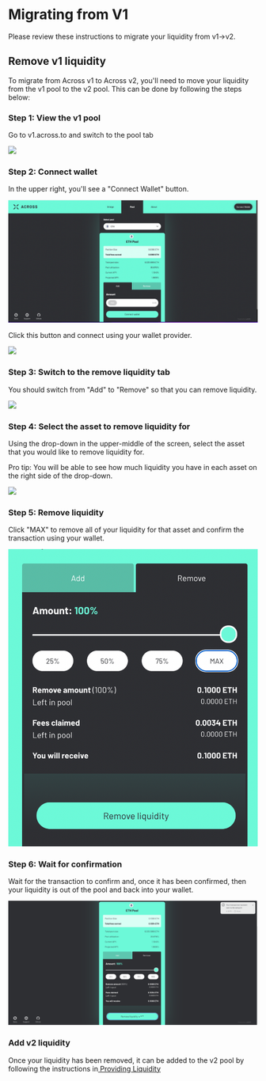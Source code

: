 # Migrating from V1

Please review these instructions to migrate your liquidity from v1->v2.

## **Remove v1 liquidity**

To migrate from Across v1 to Across v2, you'll need to move your liquidity from the v1 pool to the v2 pool. This can be done by following the steps below:

### **Step 1: View the v1 pool**

Go to v1.across.to and switch to the pool tab

![](https://lh6.googleusercontent.com/B9TJN6PyAzWjOdBQcbK7BGfxpYms3mw8JFuV6JBO2Qxp90VPisJ-KZGC4SFZHn8yv1GBpo3vOasX4IhPQFOnL7ER25VsV3eFI6CA90SVY34pLRktXMGmDip5ciy6MbBkHQmph2S\_4PvExVmWXw)

### **Step 2: Connect wallet**

In the upper right, you'll see a "Connect Wallet" button.

![](<../.gitbook/assets/image (4).png>)

Click this button and connect using your wallet provider.

![](https://lh5.googleusercontent.com/DMF8N4Skw-oBAIw1fK9Dx\_nYULDpmgMDJsesY4bVpPqB\_q0QTduyN9dOcG0Q-nfVYx1Cks6UTe08LJzx7zao6R\_gP8G9goVvdusXtoFj4-X-lHSSA2HEZkrXfTTcZLfYOu3CKY\_S-L5EVeVqrw)

### **Step 3: Switch to the remove liquidity tab**

You should switch from "Add" to "Remove" so that you can remove liquidity.

![](https://lh5.googleusercontent.com/-ZDpsdKk7i6w7GrzQzMUnDYonhmreRtzmLC2ynURTEA6lm6EQW1bO2zKP6fsLNgJ4lbO9NA0wjZ9SUmZOGep3yQtuuuSVZ4Bjk1I6c-V2LQmFjdNmSVdFknenkHhlnOX4nNg-hEylnkFgE\_eqw)

### **Step 4: Select the asset to remove liquidity for**

Using the drop-down in the upper-middle of the screen, select the asset that you would like to remove liquidity for.

Pro tip: You will be able to see how much liquidity you have in each asset on the right side of the drop-down.

![](https://lh5.googleusercontent.com/4BZkID\_5QuJoLLb2DNyKxt-68vP4hF9sHZFwQEvjLNu2FJDrM6XsZVwDcwgeRUy9rZcJ06nPw-KKK8XKYNClz-vWhXph8Q2i-oFE-5JHXym12Z\_nqlu\_PcYfqBfI7ogAEZurTXDwwFnoOMjdZg)

### **Step 5: Remove liquidity**

Click "MAX" to remove all of your liquidity for that asset and confirm the transaction using your wallet.

![](<../.gitbook/assets/image (15).png>)

### **Step 6: Wait for confirmation**

Wait for the transaction to confirm and, once it has been confirmed, then your liquidity is out of the pool and back into your wallet.

![](<../.gitbook/assets/image (9).png>)

### Add v2 liquidity

Once your liquidity has been removed, it can be added to the v2 pool by following the instructions in[ Providing Liquidity](../how-to-use-across/providing-liquidity.md#depositing-liquidity)
